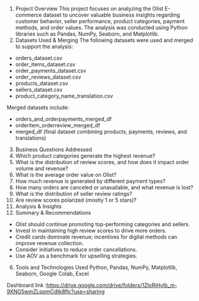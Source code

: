 1. Project Overview
This project focuses on analyzing the Olist E-commerce dataset to uncover valuable business insights regarding customer behavior, seller performance, product categories, payment methods, and order values. The analysis was conducted using Python libraries such as Pandas, NumPy, Seaborn, and Matplotlib.
2. Datasets Used & Merging
The following datasets were used and merged to support the analysis:

- orders_dataset.csv
- order_items_dataset.csv
- order_payments_dataset.csv
- order_reviews_dataset.csv
- products_dataset.csv
- sellers_dataset.csv
- product_category_name_translation.csv

Merged datasets include:
- orders_and_orderpayments_merged_df
- orderitem_orderreview_merged_df
- merged_df (final dataset combining products, payments, reviews, and translations)
3. Business Questions Addressed
1. Which product categories generate the highest revenue?
2. What is the distribution of review scores, and how does it impact order volume and revenue?
3. What is the average order value on Olist?
4. How much revenue is generated by different payment types?
5. How many orders are canceled or unavailable, and what revenue is lost?
6. What is the distribution of seller review ratings?
7. Are review scores polarized (mostly 1 or 5 stars)?
4. Analysis & Insights
5. Summary & Recommendations
- Olist should continue promoting top-performing categories and sellers.
- Invest in maintaining high review scores to drive more orders.
- Credit cards dominate revenue; incentives for digital methods can improve revenue collection.
- Consider initiatives to reduce order cancellations.
- Use AOV as a benchmark for upselling strategies.
6. Tools and Technologies Used
Python, Pandas, NumPy, Matplotlib, Seaborn, Google Colab, Excel



Dashboard link :https://drive.google.com/drive/folders/1ZloRjHvlb_m-9XNG5wmZLppmCdtk8flc?usp=sharing

